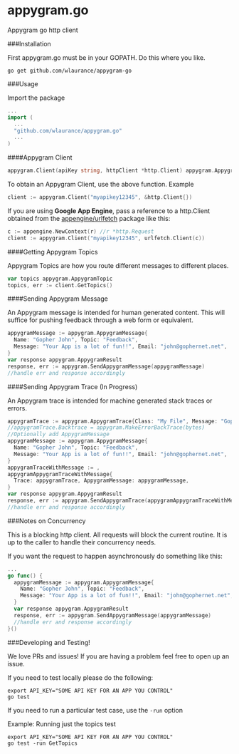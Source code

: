 appygram.go
===========

Appygram go http client


###Installation

First appygram.go must be in your GOPATH. Do this where you like.

```
go get github.com/wlaurance/appygram-go
```

###Usage

Import the package

```go
...
import (
  ...
  "github.com/wlaurance/appygram.go"
  ...
)
```

####Appygram Client

```go
appygram.Client(apiKey string, httpClient *http.Client) appygram.AppygramClient
```

To obtain an Appygram Client, use the above function. Example

```go
client := appygram.Client("myapikey12345", &http.Client{})
```

If you are using **Google App Engine**, pass a reference to a
http.Client obtained from the [appengine/urlfetch](https://developers.google.com/appengine/docs/go/urlfetch/)
package like this:

```go
c := appengine.NewContext(r) //r *http.Request
client := appygram.Client("myapikey12345", urlfetch.Client(c))
```

####Getting Appygram Topics

Appygram Topics are how you route different messages to different
places.

```go
var topics appygram.AppygramTopic
topics, err := client.GetTopics()
```

####Sending Appygram Message

An Appygram message is intended for human generated content. This will
suffice for pushing feedback through a web form or equivalent.

```go
appygramMessage := appygram.AppygramMessage{
  Name: "Gopher John", Topic: "Feedback",
  Message: "Your App is a lot of fun!!", Email: "john@gophernet.net",
}
var response appygram.AppygramResult
response, err := appygram.SendAppygramMessage(appygramMessage)
//handle err and response accordingly
```

####Sending Appygram Trace (In Progress)

An Appygram trace is intended for machine generated stack traces or
errors.

```go
appygramTrace := appygram.AppygramTrace{Class: "My File", Message: "Gophers"}
//appygramTrace.Backtrace = appygram.MakeErrorBackTrace(bytes)
//Optionally add AppygramMessage
appygramMessage := appygram.AppygramMessage{
  Name: "Gopher John", Topic: "Feedback",
  Message: "Your App is a lot of fun!!", Email: "john@gophernet.net",
}
appygramTraceWithMessage := ,
appygramAppygramTraceWithMessage{
  Trace: appygramTrace, AppygramMessage: appygramMessage,
}
var response appygram.AppygramResult
response, err := appygram.SendAppygramTrace(appygramAppygramTraceWithMessage)
//handle err and response accordingly
```

###Notes on Concurrency

This is a blocking http client. All requests will block the current
routine. It is up to the caller to handle their concurrency needs.

If you want the request to happen asynchronously do something like this:

```go
...
go func() {
  appygramMessage := appygram.AppygramMessage{
    Name: "Gopher John", Topic: "Feedback",
    Message: "Your App is a lot of fun!!", Email: "john@gophernet.net",
  }
  var response appygram.AppygramResult
  response, err := appygram.SendAppygramMessage(appygramMessage)
  //handle err and response accordingly
}()
```

###Developing and Testing!

We love PRs and issues! If you are having a problem feel free to open up
an issue.

If you need to test locally please do the following:

```
export API_KEY="SOME API KEY FOR AN APP YOU CONTROL"
go test
```

If you need to run a particular test case, use the `-run` option

Example: Running just the topics test

```
export API_KEY="SOME API KEY FOR AN APP YOU CONTROL"
go test -run GetTopics
```

